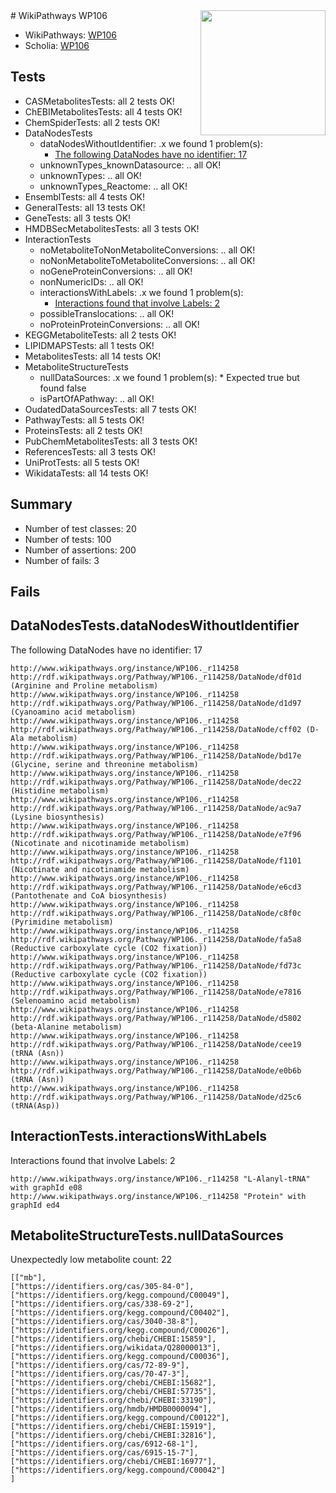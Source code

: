 <img style="float: right; width: 200px" src="https://upload.wikimedia.org/wikipedia/commons/thumb/8/83/Wplogo_with_text_500.png/640px-Wplogo_with_text_500.png" />
# WikiPathways WP106

* WikiPathways: [WP106](https://identifiers.org/wikipathways:WP106)
* Scholia: [WP106](https://scholia.toolforge.org/wikipathways/WP106)
## Tests
* CASMetabolitesTests: all 2 tests OK!
* ChEBIMetabolitesTests: all 4 tests OK!
* ChemSpiderTests: all 2 tests OK!
* DataNodesTests
    * dataNodesWithoutIdentifier: .x we found 1 problem(s):
        * [The following DataNodes have no identifier: 17](#8792c497)
    * unknownTypes_knownDatasource: .. all OK!
    * unknownTypes: .. all OK!
    * unknownTypes_Reactome: .. all OK!
* EnsemblTests: all 4 tests OK!
* GeneralTests: all 13 tests OK!
* GeneTests: all 3 tests OK!
* HMDBSecMetabolitesTests: all 3 tests OK!
* InteractionTests
    * noMetaboliteToNonMetaboliteConversions: .. all OK!
    * noNonMetaboliteToMetaboliteConversions: .. all OK!
    * noGeneProteinConversions: .. all OK!
    * nonNumericIDs: .. all OK!
    * interactionsWithLabels: .x we found 1 problem(s):
        * [Interactions found that involve Labels: 2](#630d2679)
    * possibleTranslocations: .. all OK!
    * noProteinProteinConversions: .. all OK!
* KEGGMetaboliteTests: all 2 tests OK!
* LIPIDMAPSTests: all 1 tests OK!
* MetabolitesTests: all 14 tests OK!
* MetaboliteStructureTests
    * nullDataSources: .x we found 1 problem(s):
            * Expected true but found false
    * isPartOfAPathway: .. all OK!
* OudatedDataSourcesTests: all 7 tests OK!
* PathwayTests: all 5 tests OK!
* ProteinsTests: all 2 tests OK!
* PubChemMetabolitesTests: all 3 tests OK!
* ReferencesTests: all 3 tests OK!
* UniProtTests: all 5 tests OK!
* WikidataTests: all 14 tests OK!


## Summary

* Number of test classes: 20
* Number of tests: 100
* Number of assertions: 200
* Number of fails: 3

## Fails

<a name="8792c497" />

## DataNodesTests.dataNodesWithoutIdentifier

The following DataNodes have no identifier: 17
```
http://www.wikipathways.org/instance/WP106._r114258 http://rdf.wikipathways.org/Pathway/WP106._r114258/DataNode/df01d (Arginine and Proline metabolism)
http://www.wikipathways.org/instance/WP106._r114258 http://rdf.wikipathways.org/Pathway/WP106._r114258/DataNode/d1d97 (Cyanoamino acid metabolism)
http://www.wikipathways.org/instance/WP106._r114258 http://rdf.wikipathways.org/Pathway/WP106._r114258/DataNode/cff02 (D-Ala metabolism)
http://www.wikipathways.org/instance/WP106._r114258 http://rdf.wikipathways.org/Pathway/WP106._r114258/DataNode/bd17e (Glycine, serine and threonine metabolism)
http://www.wikipathways.org/instance/WP106._r114258 http://rdf.wikipathways.org/Pathway/WP106._r114258/DataNode/dec22 (Histidine metabolism)
http://www.wikipathways.org/instance/WP106._r114258 http://rdf.wikipathways.org/Pathway/WP106._r114258/DataNode/ac9a7 (Lysine biosynthesis)
http://www.wikipathways.org/instance/WP106._r114258 http://rdf.wikipathways.org/Pathway/WP106._r114258/DataNode/e7f96 (Nicotinate and nicotinamide metabolism)
http://www.wikipathways.org/instance/WP106._r114258 http://rdf.wikipathways.org/Pathway/WP106._r114258/DataNode/f1101 (Nicotinate and nicotinamide metabolism)
http://www.wikipathways.org/instance/WP106._r114258 http://rdf.wikipathways.org/Pathway/WP106._r114258/DataNode/e6cd3 (Pantothenate and CoA biosynthesis)
http://www.wikipathways.org/instance/WP106._r114258 http://rdf.wikipathways.org/Pathway/WP106._r114258/DataNode/c8f0c (Pyrimidine metabolism)
http://www.wikipathways.org/instance/WP106._r114258 http://rdf.wikipathways.org/Pathway/WP106._r114258/DataNode/fa5a8 (Reductive carboxylate cycle (CO2 fixation))
http://www.wikipathways.org/instance/WP106._r114258 http://rdf.wikipathways.org/Pathway/WP106._r114258/DataNode/fd73c (Reductive carboxylate cycle (CO2 fixation))
http://www.wikipathways.org/instance/WP106._r114258 http://rdf.wikipathways.org/Pathway/WP106._r114258/DataNode/e7816 (Selenoamino acid metabolism)
http://www.wikipathways.org/instance/WP106._r114258 http://rdf.wikipathways.org/Pathway/WP106._r114258/DataNode/d5802 (beta-Alanine metabolism)
http://www.wikipathways.org/instance/WP106._r114258 http://rdf.wikipathways.org/Pathway/WP106._r114258/DataNode/cee19 (tRNA (Asn))
http://www.wikipathways.org/instance/WP106._r114258 http://rdf.wikipathways.org/Pathway/WP106._r114258/DataNode/e0b6b (tRNA (Asn))
http://www.wikipathways.org/instance/WP106._r114258 http://rdf.wikipathways.org/Pathway/WP106._r114258/DataNode/d25c6 (tRNA(Asp))
```

<a name="630d2679" />

## InteractionTests.interactionsWithLabels

Interactions found that involve Labels: 2
```
http://www.wikipathways.org/instance/WP106._r114258 "L-Alanyl-tRNA" with graphId e08
http://www.wikipathways.org/instance/WP106._r114258 "Protein" with graphId ed4
```

<a name="919041aa" />

## MetaboliteStructureTests.nullDataSources

Unexpectedly low metabolite count: 22
```
[["mb"],
["https://identifiers.org/cas/305-84-0"],
["https://identifiers.org/kegg.compound/C00049"],
["https://identifiers.org/cas/338-69-2"],
["https://identifiers.org/kegg.compound/C00402"],
["https://identifiers.org/cas/3040-38-8"],
["https://identifiers.org/kegg.compound/C00026"],
["https://identifiers.org/chebi/CHEBI:15859"],
["https://identifiers.org/wikidata/Q28000013"],
["https://identifiers.org/kegg.compound/C00036"],
["https://identifiers.org/cas/72-89-9"],
["https://identifiers.org/cas/70-47-3"],
["https://identifiers.org/chebi/CHEBI:15682"],
["https://identifiers.org/chebi/CHEBI:57735"],
["https://identifiers.org/chebi/CHEBI:33190"],
["https://identifiers.org/hmdb/HMDB0000094"],
["https://identifiers.org/kegg.compound/C00122"],
["https://identifiers.org/chebi/CHEBI:15919"],
["https://identifiers.org/chebi/CHEBI:32816"],
["https://identifiers.org/cas/6912-68-1"],
["https://identifiers.org/cas/6915-15-7"],
["https://identifiers.org/chebi/CHEBI:16977"],
["https://identifiers.org/kegg.compound/C00042"]
]
```

